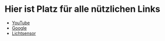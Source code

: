 # Hier ist Platz für alle nützlichen Links

* [YouTube](https://youtube.com)
* [Google](https://google.com)
* [Lichtsensor](http://www.inpharmix.com/jps/PID_Controller_For_Lego_Mindstorms_Robots.html)
